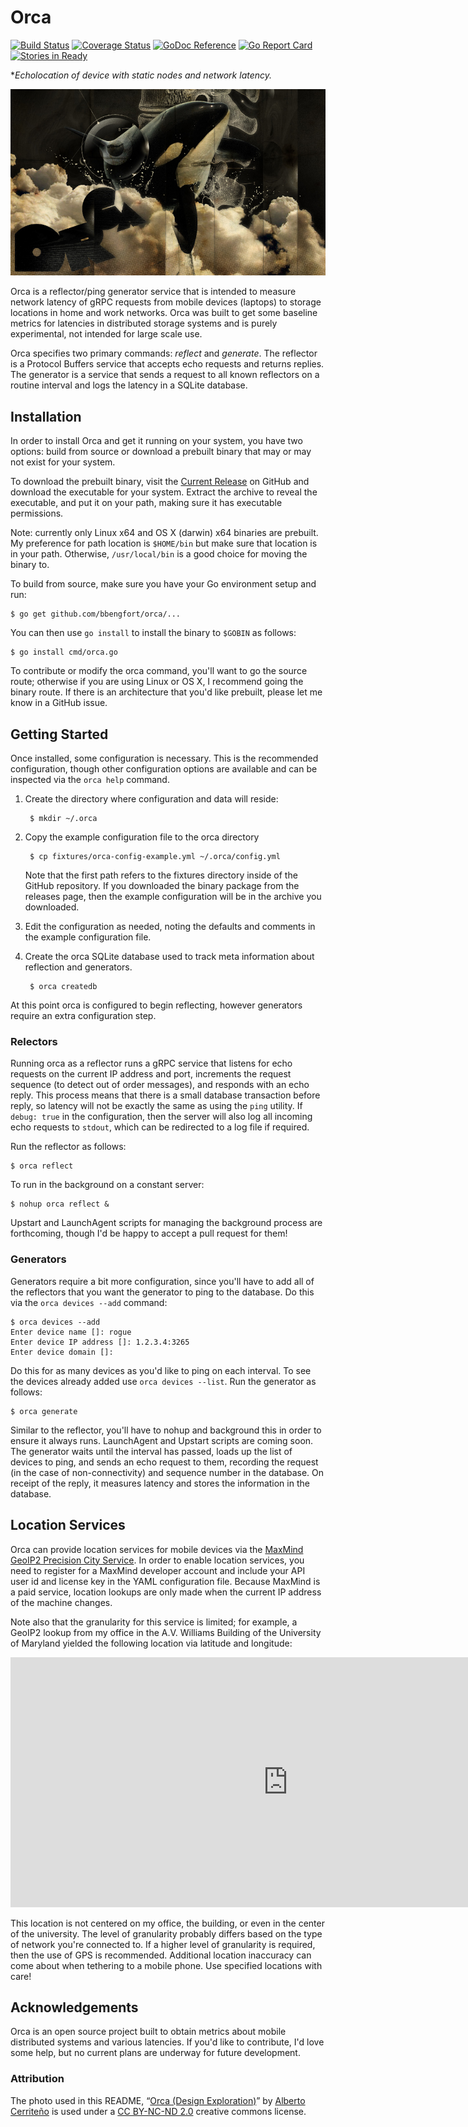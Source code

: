 # Orca

[![Build Status](https://travis-ci.org/bbengfort/orca.svg?branch=master)](https://travis-ci.org/bbengfort/orca)
[![Coverage Status](https://coveralls.io/repos/github/bbengfort/orca/badge.svg?branch=master)](https://coveralls.io/github/bbengfort/orca?branch=master)
[![GoDoc Reference](https://godoc.org/github.com/bbengfort/orca?status.svg)](https://godoc.org/github.com/bbengfort/orca)
[![Go Report Card](https://goreportcard.com/badge/github.com/bbengfort/orca)](https://goreportcard.com/report/github.com/bbengfort/orca)
[![Stories in Ready](https://badge.waffle.io/bbengfort/orca.png?label=ready&title=Ready)](https://waffle.io/bbengfort/orca)

**Echolocation of device with static nodes and network latency.*

[![Orca][orca.jpg]][orca_flickr]

Orca is a reflector/ping generator service that is intended to measure network latency of gRPC requests from mobile devices (laptops) to storage locations in home and work networks. Orca was built to get some baseline metrics for latencies in distributed storage systems and is purely experimental, not intended for large scale use.

Orca specifies two primary commands: _reflect_ and _generate_. The reflector is a Protocol Buffers service that accepts echo requests and returns replies. The generator is a service that sends a request to all known reflectors on a routine interval and logs the latency in a SQLite database.

## Installation

In order to install Orca and get it running on your system, you have two options: build from source or download a prebuilt binary that may or may not exist for your system.

To download the prebuilt binary, visit the [Current Release](#) on GitHub and download the executable for your system. Extract the archive to reveal the executable, and put it on your path, making sure it has executable permissions.

Note: currently only Linux x64 and OS X (darwin) x64 binaries are prebuilt. My preference for path location is `$HOME/bin` but make sure that location is in your path. Otherwise, `/usr/local/bin` is a good choice for moving the binary to.

To build from source, make sure you have your Go environment setup and run:

```
$ go get github.com/bbengfort/orca/...
```

You can then use `go install` to install the binary to `$GOBIN` as follows:

```
$ go install cmd/orca.go
```

To contribute or modify the orca command, you'll want to go the source route; otherwise if you are using Linux or OS X, I recommend going the binary route. If there is an architecture that you'd like prebuilt, please let me know in a GitHub issue.

## Getting Started

Once installed, some configuration is necessary. This is the recommended configuration, though other configuration options are available and can be inspected via the `orca help` command.

1. Create the directory where configuration and data will reside:

        $ mkdir ~/.orca

2. Copy the example configuration file to the orca directory

        $ cp fixtures/orca-config-example.yml ~/.orca/config.yml

    Note that the first path refers to the fixtures directory inside of the
    GitHub repository. If you downloaded the binary package from the releases page, then the example configuration will be in the archive you downloaded.

3. Edit the configuration as needed, noting the defaults and comments in the example configuration file.

4. Create the orca SQLite database used to track meta information about reflection and generators.

        $ orca createdb

At this point orca is configured to begin reflecting, however generators require an extra configuration step.

### Relectors

Running orca as a reflector runs a gRPC service that listens for echo requests on the current IP address and port, increments the request sequence (to detect out of order messages), and responds with an echo reply. This process means that there is a small database transaction before reply, so latency will not be exactly the same as using the `ping` utility. If `debug: true` in the configuration, then the server will also log all incoming echo requests to `stdout`, which can be redirected to a log file if required.

Run the reflector as follows:

```
$ orca reflect
```

To run in the background on a constant server:

```
$ nohup orca reflect &
```

Upstart and LaunchAgent scripts for managing the background process are forthcoming, though I'd be happy to accept a pull request for them!

### Generators

Generators require a bit more configuration, since you'll have to add all of the reflectors that you want the generator to ping to the database. Do this via the `orca devices --add` command:

```
$ orca devices --add
Enter device name []: rogue
Enter device IP address []: 1.2.3.4:3265
Enter device domain []:
```

Do this for as many devices as you'd like to ping on each interval. To see the devices already added use `orca devices --list`. Run the generator as follows:

```
$ orca generate
```

Similar to the reflector, you'll have to nohup and background this in order to ensure it always runs. LaunchAgent and Upstart scripts are coming soon. The generator waits until the interval has passed, loads up the list of devices to ping, and sends an echo request to them, recording the request (in the case of non-connectivity) and sequence number in the database. On receipt of the reply, it measures latency and stores the information in the database.

## Location Services

Orca can provide location services for mobile devices via the [MaxMind GeoIP2 Precision City Service](https://www.maxmind.com/en/geoip2-precision-city-service). In order to enable location services, you need to register for a MaxMind developer account and include your API user id and license key in the YAML configuration file. Because MaxMind is a paid service, location lookups are only made when the current IP address of the machine changes. 

Note also that the granularity for this service is limited; for example, a GeoIP2 lookup from my office in the A.V. Williams Building of the University of Maryland yielded the following location via latitude and longitude:

<iframe src="https://www.google.com/maps/embed?pb=!1m18!1m12!1m3!1d12406.06542394053!2d-76.94564366524104!3d38.98071020327948!2m3!1f0!2f0!3f0!3m2!1i1024!2i768!4f13.1!3m3!1m2!1s0x0%3A0x0!2zMzjCsDU4JzUwLjUiTiA3NsKwNTYnMTIuOCJX!5e0!3m2!1sen!2sus!4v1477057731514" width="888" height="400" frameborder="0" style="border:0" allowfullscreen></iframe>

This location is not centered on my office, the building, or even in the center of the university. The level of granularity probably differs based on the type of network you're connected to. If a higher level of granularity is required, then the use of GPS is recommended. Additional location inaccuracy can come about when tethering to a mobile phone. Use specified locations with care!

## Acknowledgements

Orca is an open source project built to obtain metrics about mobile distributed systems and various latencies. If you'd like to contribute, I'd love some help, but no current plans are underway for future development.

### Attribution

The photo used in this README, &ldquo;[Orca (Design Exploration)][orca_flickr]&rdquo; by [Alberto Cerriteño](https://www.flickr.com/photos/acerriteno/) is used under a [CC BY-NC-ND 2.0](https://creativecommons.org/licenses/by-nc-nd/2.0/) creative commons license.

[orca.jpg]: fixtures/orca.jpg
[orca_flickr]: https://flic.kr/p/4HDnoE
